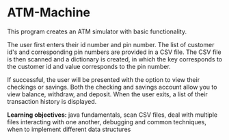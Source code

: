 # ATM-Machine
This program creates an ATM simulator with basic functionality.

The user first enters their id number and pin number. The list of customer id's and corresponding pin numbers are provided in a CSV file. The CSV file is then scanned and a dictionary is created, in which the key corresponds to the customer id and value corresponds to the pin number. 

If successful, the user will be presented with the option to view their checkings or savings.
Both the checking and savings account allow you to view balance, withdraw, and deposit. 
When the user exits, a list of their transaction history is displayed. 


**Learning objectives:**
java fundamentals, scan CSV files, deal with multiple files interacting with one another, debugging and common techniques, when to implement different data structures 
